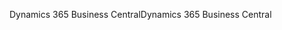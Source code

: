 <span data-ttu-id="59416-101">Dynamics 365 Business Central</span><span class="sxs-lookup"><span data-stu-id="59416-101">Dynamics 365 Business Central</span></span>
